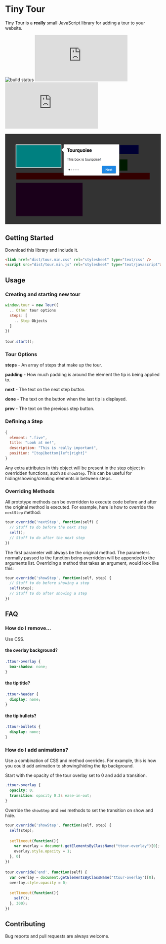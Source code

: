 # Tiny Tour
Tiny Tour is a __really__ small JavaScript library for adding a tour to your website.

![build status](https://travis-ci.org/callahanrts/tiny-tour.svg?branch=master)
![min size](http://img.badgesize.io/callahanrts/tiny-tour/master/dist/tour.min.js?label=min.js)
![gzip size](http://img.badgesize.io/callahanrts/tiny-tour/master/dist/tour.min.js?label=gzipped&compression=gzip)

![alt Basic tutorial](screenshots/full_page.png)

## Getting Started
Download this library and include it.

```html
<link href="dist/tour.min.css" rel="stylesheet" type="text/css" />
<script src="dist/tour.min.js" rel="stylesheet" type="text/javascript"></script>
```

## Usage

### Creating and starting new tour
```javascript
window.tour = new Tour({
  .. Other tour options
  steps: [
    .. Step Objects
  ]
})

tour.start();
```

### Tour Options

__steps__ - An array of steps that make up the tour.

__padding__ - How much padding is around the element the tip is being
applied to.

__next__ - The text on the next step button.

__done__ - The text on the button when the last tip is displayed.

__prev__ - The text on the previous step button.

### Defining a Step
```javascript
{
  element: ".five",
  title: "Look at me!",
  description: "This is really important",
  position: "[top|bottom|left|right]"
}
```
Any extra attributes in this object will be present in the step object in overridden functions,
such as `showStep`. This can be useful for hiding/showing/creating elements in between steps.

### Overriding Methods

All prototype methods can be overridden to execute code before and after the original method
is executed.  For example, here is how to override the `nextStep` method:

```javascript
tour.override('nextStep', function(self) {
  // Stuff to do before the next step
  self();
  // Stuff to do after the next step
})
```

The first parameter will always be the original method. The parameters normally passed to the
function being overridden will be appended to the arguments list. Overriding a method that takes
an argument, would look like this:

```javascript
tour.override('showStep', function(self, step) {
  // Stuff to do before showing a step
  self(step);
  // Stuff to do after showing a step
})
```

## FAQ

### How do I remove...
Use CSS.

#### the overlay background?
```css
.ttour-overlay {
  box-shadow: none;
}
```

#### the tip title?
```css
.ttour-header {
  display: none;
}
```

#### the tip bullets?
```css
.ttour-bullets {
  display: none;
}
```

### How do I add animations?
Use a combination of CSS and method overrides. For example, this is how
you could add animation to showing/hiding the tip background.

Start with the opacity of the tour overlay set to 0 and add a transition.

```css
.ttour-overlay {
  opacity: 0;
  transition: opacity 0.3s ease-in-out;
}
```

Override the `showStep` and `end` methods to set the transition on show
and hide.

```javascript
tour.override('showStep', function(self, step) {
  self(step);

  setTimeout(function(){
    var overlay = document.getElementsByClassName("ttour-overlay")[0];
    overlay.style.opacity = 1;
  }, 0)
})

tour.override('end', function(self) {
  var overlay = document.getElementsByClassName("ttour-overlay")[0];
  overlay.style.opacity = 0;

  setTimeout(function(){
    self();
  }, 300);
})
```

## Contributing
Bug reports and pull requests are always welcome.
